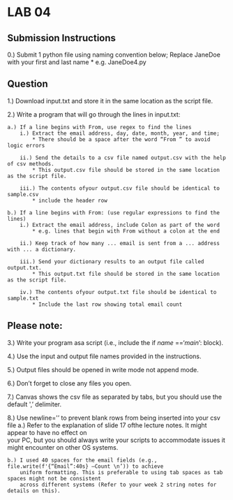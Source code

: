 # **LAB 04**


## **Submission Instructions**

0.) Submit 1 python file using naming convention below; Replace JaneDoe with your first and last name
	* e.g. JaneDoe4.py  


## **Question**

1.) Download input.txt and store it in the same location as the script file.

2.) Write a program that will go through the lines in input.txt:

	a.) If a line begins with From, use regex to find the lines
		i.) Extract the email address, day, date, month, year, and time; 
			* There should be a space after the word “From ” to avoid logic errors
			
		ii.) Send the details to a csv file named output.csv with the help of csv methods. 
			* This output.csv file should be stored in the same location as the script file.
			
		iii.) The contents ofyour output.csv file should be identical to sample.csv
			* include the header row
			
	b.) If a line begins with From: (use regular expressions to find the lines)
		i.) Extract the email address, include Colon as part of the word 
			* e.g. lines that begin with From without a colon at the end
			
		ii.) Keep track of how many ... email is sent from a ... address with ... a dictionary.
		
		iii.) Send your dictionary results to an output file called output.txt. 
			* This output.txt file should be stored in the same location as the script file.
			
		iv.) The contents ofyour output.txt file should be identical to sample.txt
			* Include the last row showing total email count
	
	
## Please note:
			
3.) Write your program asa script (i.e., include the if _name_ ==‘_main_’: block).
	
4.) Use the input and output file names provided in the instructions.
	
5.) Output files should be opened in write mode not append mode.

6.) Don’t forget to close any files you open.

7.) Canvas shows the csv file as separated by tabs, but you should use the default ',’ delimiter.

8.) Use newline='’ to prevent blank rows from being inserted into your csv file 
	a.) Refer to the explanation of slide 17 ofthe lecture notes. It might appear to have no effect on 		
		your PC, but you should always write your scripts to accommodate issues it might encounter 
		on other OS systems.
			
	b.) I used 40 spaces for the email fields (e.g., file.write(f'{“Email”:40s} —Count \n’)) to achieve 
		uniform formatting. This is preferable to using tab spaces as tab spaces might not be consistent 
		across different systems (Refer to your week 2 string notes for details on this).
